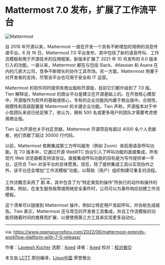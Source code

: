 [#]: subject: "Mattermost Extends workflow platform with 7.0 release"
[#]: via: "https://www.opensourceforu.com/2022/06/mattermost-extends-workflow-platform-with-7-0-release/"
[#]: author: "Laveesh Kocher https://www.opensourceforu.com/author/laveesh-kocher/"
[#]: collector: "lkxed"
[#]: translator: "lkxed"
[#]: reviewer: " "
[#]: publisher: " "
[#]: url: " "

Mattermost 7.0 发布，扩展了工作流平台
======
![Mattermost][1]

自 2016 年开源以来，Mattermost 一直在开发一个具有不断增加的用例的消息传递平台。6 月 16 日，Mattermost 7.0 平台发布，其中包括了新的语音呼叫、工作流模板和用于开源技术的应用框架。新版本扩展了 2021 年 10 月发布的 6.0 版本引入的功能。一直以来，Mattermost 都在与包括 Slack、Atlassian 和 Asana 在内的几家大公司，竞争不断增长的协作工具市场。另一方面，Mattermost 侧重于对开发者的支持，尽管该平台也可用于安全和 IT 运营。

Mattermost 的软件同时提供有商业版和开源版，目前它们都升级到了 7.0 版。Tien 解释说，Mattermost 的商业平台是建立在开源基础上的。在开放核心模型中，开源版作为软件的基础或核心，专有的企业功能则内置于商业版中。合规性、规模性和高级配置是 Mattermost 的关键企业功能。Tien 声称，开源版本对于中小型团队来说已经足够了。他认为，拥有 500 名或更多用户的团队才需要考虑使用商业版。

Tien 认为开源也关乎社区贡献。Mattermost 开源项目有超过 4000 名个人贡献者，他们贡献了超过 30000 行代码。

以前，Mattermost 依赖集成第三方呼叫服务（例如 Zoom）来启用语音呼叫功能。在 7.0 版本中，它通过开源 WebRTC 协议引入了呼叫功能的直接集成，所有现代 Web 浏览器都支持该协议。直接集成呼叫功能的目标是为写作提供单一平台，这符合 Tien 对该平台的总体愿景。现在，除了提供集成工具以实现协作之外，该平台还会增加“工作流模板”功能，以帮助（用户）组织构建可重复的流程。

工作流概念采用了 <ruby>剧本<rt>playbooks</rt></ruby>，其中包含了为“特定类型的操作”所执行的动作和操作的清单。例如，在发生服务故障或网络安全事件时，公司可以为事件响应创建工作流模板。

这个清单可以链接到 Mattermost 操作，例如让特定用户发起呼叫，并协助生成报告。Tien 表示，Mattermost 还与常见的开发者工具集成，并且工作流模板的功能将随着时间的推移而扩展，以便使用第三方工具来实现更多自动化。

--------------------------------------------------------------------------------

via: https://www.opensourceforu.com/2022/06/mattermost-extends-workflow-platform-with-7-0-release/

作者：[Laveesh Kocher][a]
选题：[lkxed][b]
译者：[lkxed](https://github.com/lkxed)
校对：[校对者ID](https://github.com/校对者ID)

本文由 [LCTT](https://github.com/LCTT/TranslateProject) 原创编译，[Linux中国](https://linux.cn/) 荣誉推出

[a]: https://www.opensourceforu.com/author/laveesh-kocher/
[b]: https://github.com/lkxed
[1]: https://www.opensourceforu.com/wp-content/uploads/2022/06/marttermost-e1655377462300.jpeg

